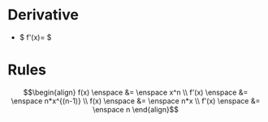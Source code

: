 # Derivative

- $ f'(x)= $

# Rules

$$\begin{align} 
f(x) \enspace &= \enspace x^n \\ 
f'(x) \enspace &= \enspace n*x^{(n-1)} \\
f(x) \enspace &= \enspace n*x \\
f'(x) \enspace &= \enspace n 
\end{align}$$
